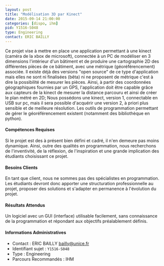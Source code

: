 ```yaml
---
layout: post
title: "Modélisation 3D par Kinect"
date: 2015-09-14 21:00:00
categories: [dispo, ihm]
pid: Y1516-S048
type: Engineering
contact: ERIC BAILLY
---
```

       
Ce projet vise à mettre en place une application permettant à une kinect (caméra de la xbox de microsoft), connectée à un PC de modéliser en 3 dimensions l'intérieur d'un bâtiment et de produire une cartographie 2D des différentes pièces de ce bâtiment, avec une métrique (géoréférencement) associée. Il existe déjà des versions "open source" de ce type d'application mais elles ne sont ni finalisées (bêta) ni ne proposent de métrique c'est à dire la possibilité de mesurer les pièces. Ainsi, à partir des coordonnées géographiques fournies par un GPS, l'application doit être capable grâce aux capteurs de la kinect de mesurer la distance parcouru et ainsi de créer le plan métré en 2D;
Nous possédons une kinect, version 1, connectable en USB sur pc, mais il sera possible d'acquérir une version 2, à priori plus sensible et de meilleure résolution. Les outils de programmation permettant de gérer le géoréférencement existent (notamment des bibliothèque en python).

#### Compétences Requises
Si le projet est des à présent bien défini et cadré, il n'en demeure pas moins dynamique. Ainsi, outre des qualités en programmation, nous recherchons de l'inventivité, de la réflexion, de l'inspiration et une grande implication des étudiants choisissant ce projet.


#### Besoins Clients
En tant que client, nous ne sommes pas des spécialistes en programmation. Les étudiants devront donc apporter une structuration professionnelle au projet, proposer des solutions et s'adapter en permanence à l'évolution du projet.

#### Résultats Attendus
Un logiciel avec un GUI (interface) utilisable facilement, sans connaissance de la programmation et répondant aux objectifs préalablement définis.
     

#### Informations Administratives
  * Contact : ERIC BAILLY <bailly@unice.fr>
  * Identifiant sujet : `Y1516-S048`
  * Type : Engineering
  * Parcours Recommandés : IHM
     